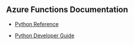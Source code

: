 ## Azure Functions Documentation

- [Python Reference](https://learn.microsoft.com/en-us/azure/azure-functions/create-first-function-vs-code-python)

- [Python Developer Guide](https://learn.microsoft.com/en-us/azure/azure-functions/functions-reference-python?tabs=asgi%2Capplication-level&pivots=python-mode-decorators)